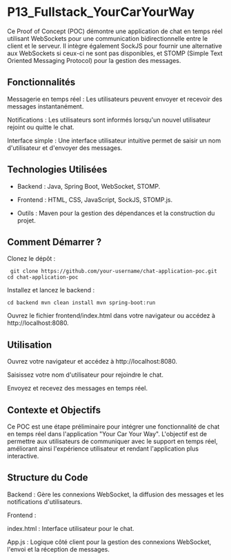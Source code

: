 # P13_Fullstack_YourCarYourWay

Ce Proof of Concept (POC) démontre une application de chat en temps réel utilisant WebSockets pour une communication bidirectionnelle entre le client et le serveur. Il intègre également SockJS pour fournir une alternative aux WebSockets si ceux-ci ne sont pas disponibles, et STOMP (Simple Text Oriented Messaging Protocol) pour la gestion des messages.

## Fonctionnalités
Messagerie en temps réel : Les utilisateurs peuvent envoyer et recevoir des messages instantanément.

Notifications : Les utilisateurs sont informés lorsqu'un nouvel utilisateur rejoint ou quitte le chat.

Interface simple : Une interface utilisateur intuitive permet de saisir un nom d'utilisateur et d'envoyer des messages.

## Technologies Utilisées
- Backend : Java, Spring Boot, WebSocket, STOMP.

- Frontend : HTML, CSS, JavaScript, SockJS, STOMP.js.

- Outils : Maven pour la gestion des dépendances et la construction du projet.

## Comment Démarrer ?
Clonez le dépôt :

` git clone https://github.com/your-username/chat-application-poc.git
	    cd chat-application-poc` 

Installez et lancez le backend :

`cd backend
    mvn clean install
    mvn spring-boot:run`

Ouvrez le fichier frontend/index.html dans votre navigateur ou accédez à http://localhost:8080.

## Utilisation
Ouvrez votre navigateur et accédez à http://localhost:8080.

Saisissez votre nom d'utilisateur pour rejoindre le chat.

Envoyez et recevez des messages en temps réel.

## Contexte et Objectifs
Ce POC est une étape préliminaire pour intégrer une fonctionnalité de chat en temps réel dans l'application "Your Car Your Way". L'objectif est de permettre aux utilisateurs de communiquer avec le support en temps réel, améliorant ainsi l'expérience utilisateur et rendant l'application plus interactive.

## Structure du Code
Backend : Gère les connexions WebSocket, la diffusion des messages et les notifications d'utilisateurs.

Frontend :

index.html : Interface utilisateur pour le chat.

App.js : Logique côté client pour la gestion des connexions WebSocket, l'envoi et la réception de messages.
